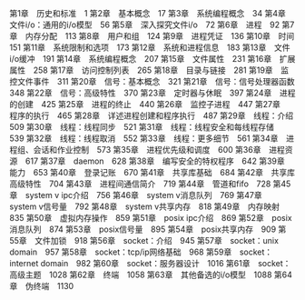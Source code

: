 第1章　历史和标准　1
第2章　基本概念　17
第3章　系统编程概念　34
第4章　文件i/o：通用的i/o模型　56
第5章　深入探究文件i/o　72
第6章　进程　92
第7章　内存分配　113
第8章　用户和组　124
第9章　进程凭证　136
第10章　时间　151
第11章　系统限制和选项　173
第12章　系统和进程信息　183
第13章　文件i/o缓冲　191
第14章　系统编程概念　207
第15章　文件属性　231
第16章　扩展属性　258
第17章　访问控制列表　265
第18章　目录与链接　281
第19章　监控文件事件　311
第20章　信号：基本概念　321
第21章　信号：信号处理器函数　348
第22章　信号：高级特性　370
第23章　定时器与休眠　397
第24章　进程的创建　425
第25章　进程的终止　440
第26章　监控子进程　447
第27章　程序的执行　465
第28章　详述进程创建和程序执行　487
第29章　线程：介绍　509
第30章　线程：线程同步　521
第31章　线程：线程安全和每线程存储　539
第32章　线程：线程取消　552
第33章　线程：更多细节　561
第34章　进程组、会话和作业控制　573
第35章　进程优先级和调度　600
第36章　进程资源　617
第37章　daemon　628
第38章　编写安全的特权程序　642
第39章　能力　653
第40章　登录记账　670
第41章　共享库基础　684
第42章　共享库高级特性　704
第43章　进程间通信简介　719
第44章　管道和fifo　728
第45章　system v ipc介绍　756
第46章　system v消息队列　769
第47章　system v信号量　792
第48章　system v共享内存　818
第49章　内存映射　835
第50章　虚拟内存操作　859
第51章　posix ipc介绍　869
第52章　posix消息队列　874
第53章　posix信号量　895
第54章　posix共享内存　909
第55章　文件加锁　918
第56章　socket：介绍　945
第57章　socket：unix domain　957
第58章　socket：tcp/ip网络基础　968
第59章　socket：internet domain　982
第60章　socket：服务器设计　1016
第61章　socket：高级主题　1028
第62章　终端　1058
第63章　其他备选的i/o模型　1088
第64章　伪终端　1130